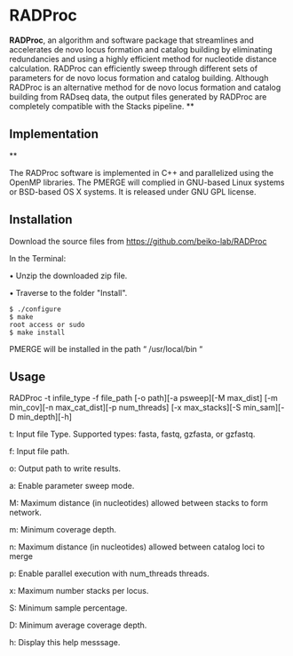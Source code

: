 # RADProc

**RADProc**, an algorithm and software package that streamlines and accelerates de novo locus formation and catalog building by eliminating redundancies and using a highly efficient method for nucleotide distance calculation. RADProc can efficiently sweep through different sets of parameters for de novo locus formation and catalog building. Although RADProc is an alternative method for de novo locus formation and catalog building from RADseq data, the output files generated by RADProc are completely compatible with the Stacks pipeline. 
**

Implementation
--------------

**

The RADProc software is implemented in C++ and parallelized using the OpenMP libraries. The PMERGE  will complied in GNU-based Linux systems or BSD-based OS X systems. It is released under GNU GPL license.

Installation
------------

Download the source files from https://github.com/beiko-lab/RADProc

In the Terminal:

•	Unzip the downloaded zip file.

•	Traverse to the folder "Install".

    $ ./configure
    $ make
    root access or sudo 
    $ make install

PMERGE will be installed in the path “ /usr/local/bin “



Usage
-----

 
RADProc -t infile_type -f file_path [-o path][-a psweep][-M max_dist] [-m min_cov][-n max_cat_dist][-p num_threads] [-x max_stacks][-S min_sam][-D min_depth][-h]

  t: Input file Type. Supported types: fasta, fastq, gzfasta, or gzfastq.
  
  f: Input file path.
  
  o: Output path to write results.
  
  a: Enable parameter sweep mode.
  
  M: Maximum distance (in nucleotides) allowed between stacks to form network.
  
  m: Minimum coverage depth.
  
  n: Maximum distance (in nucleotides) allowed between catalog loci to merge
  
  p: Enable parallel execution with num_threads threads.
  
  x: Maximum number stacks per locus.
  
  S: Minimum sample percentage.
  
  D: Minimum average coverage depth.
  
  h: Display this help messsage.
  
